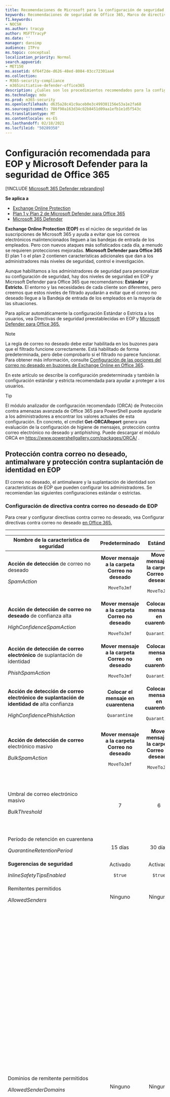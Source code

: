 ```yaml
---
title: Recomendaciones de Microsoft para la configuración de seguridad de EOP y Defender para Office 365
keywords: Recomendaciones de seguridad de Office 365, Marco de directivas de remitente, Informes y conformidad de mensajes basados en dominio, DomainKeys Identified Mail, pasos, cómo funciona, líneas base de seguridad, líneas base para EOP, líneas base para Defender para Office 365 , configurar Defender para Office 365, configurar EOP, configurar Defender para Office 365, configurar EOP, configuración de seguridad
f1.keywords:
- NOCSH
ms.author: tracyp
author: MSFTTracyP
ms.date: ''
manager: dansimp
audience: ITPro
ms.topic: conceptual
localization_priority: Normal
search.appverid:
- MET150
ms.assetid: 6f64f2de-d626-48ed-8084-03cc72301aa4
ms.collection:
- M365-security-compliance
- m365initiative-defender-office365
description: ¿Cuáles son los procedimientos recomendados para la configuración de seguridad de Exchange Online Protection (EOP) y Defender para Office 365? ¿Cuáles son las recomendaciones actuales para la protección estándar? ¿Qué debe usarse si desea ser más estricto? ¿Y qué extra obtiene si también usa Defender para Office 365?
ms.technology: mdo
ms.prod: m365-security
ms.openlocfilehash: d635a28c41c9aceb0e3c499301156e53a1e2fa68
ms.sourcegitcommit: 786f90a163d34c02b8451d09aa1efb1e1d5f543c
ms.translationtype: MT
ms.contentlocale: es-ES
ms.lasthandoff: 02/18/2021
ms.locfileid: "50289358"
---
```

# <a name="recommended-settings-for-eop-and-microsoft-defender-for-office-365-security"></a>Configuración recomendada para EOP y Microsoft Defender para la seguridad de Office 365

[!INCLUDE [Microsoft 365 Defender rebranding](../includes/microsoft-defender-for-office.md)]

**Se aplica a**
- [Exchange Online Protection](exchange-online-protection-overview.md)
- [Plan 1 y Plan 2 de Microsoft Defender para Office 365](office-365-atp.md)
- [Microsoft 365 Defender](../mtp/microsoft-threat-protection.md)

**Exchange Online Protection (EOP)** es el núcleo de seguridad de las suscripciones de Microsoft 365 y ayuda a evitar que los correos electrónicos malintencionados lleguen a las bandejas de entrada de los empleados. Pero con nuevos ataques más sofisticados cada día, a menudo se requieren protecciones mejoradas. **Microsoft Defender para Office 365** El plan 1 o el plan 2 contienen características adicionales que dan a los administradores más niveles de seguridad, control e investigación.

Aunque habilitamos a los administradores de seguridad para personalizar su configuración de seguridad, hay dos niveles de seguridad en EOP y Microsoft Defender para Office 365 que recomendamos: **Estándar** y **Estricto.** El entorno y las necesidades de cada cliente son diferentes, pero creemos que estos niveles de filtrado ayudarán a evitar que el correo no deseado llegue a la Bandeja de entrada de los empleados en la mayoría de las situaciones.

Para aplicar automáticamente la configuración Estándar o Estricta a los usuarios, vea Directivas de seguridad preestablecidas en EOP y [Microsoft Defender para Office 365.](preset-security-policies.md)

> [!NOTE]
> La regla de correo no deseado debe estar habilitada en los buzones para que el filtrado funcione correctamente. Está habilitado de forma predeterminada, pero debe comprobarlo si el filtrado no parece funcionar. Para obtener más información, consulte [Configuración de las opciones del correo no deseado en buzones de Exchange Online en Office 365](configure-junk-email-settings-on-exo-mailboxes.md).

En este artículo se describe la configuración predeterminada y también la configuración estándar y estricta recomendada para ayudar a proteger a los usuarios.

> [!TIP]
> El módulo analizador de configuración recomendado (ORCA) de Protección contra amenazas avanzada de Office 365 para PowerShell puede ayudarle a los administradores a encontrar los valores actuales de esta configuración. En concreto, el cmdlet **Get-ORCAReport** genera una evaluación de la configuración de higiene de mensajes, protección contra correo electrónico no deseado y antiphishing. Puede descargar el módulo ORCA en <https://www.powershellgallery.com/packages/ORCA/> .

## <a name="anti-spam-anti-malware-and-anti-phishing-protection-in-eop"></a>Protección contra correo no deseado, antimalware y protección contra suplantación de identidad en EOP

El correo no deseado, el antimalware y la suplantación de identidad son características de EOP que pueden configurar los administradores. Se recomiendan las siguientes configuraciones estándar o estrictas.

### <a name="eop-anti-spam-policy-settings"></a>Configuración de directiva contra correo no deseado de EOP

Para crear y configurar directivas contra correo no deseado, vea Configurar directivas contra correo no deseado [en Office 365.](configure-your-spam-filter-policies.md)

****

|Nombre de la característica de seguridad|Predeterminado|Estándar|Estricto|Comentario|
|---|:---:|:---:|:---:|---|
|**Acción de detección** de correo no deseado <p> _SpamAction_|**Mover mensaje a la carpeta Correo no deseado** <p> `MoveToJmf`|**Mover mensaje a la carpeta Correo no deseado** <p> `MoveToJmf`|**Colocar el mensaje en cuarentena** <p> `Quarantine`||
|**Acción de detección de correo no deseado** de confianza alta <p> _HighConfidenceSpamAction_|**Mover mensaje a la carpeta Correo no deseado** <p> `MoveToJmf`|**Colocar el mensaje en cuarentena** <p> `Quarantine`|**Colocar el mensaje en cuarentena** <p> `Quarantine`||
|**Acción de detección de correo electrónico** de suplantación de identidad <p> _PhishSpamAction_|**Mover mensaje a la carpeta Correo no deseado** <p> `MoveToJmf`|**Colocar el mensaje en cuarentena** <p> `Quarantine`|**Colocar el mensaje en cuarentena** <p> `Quarantine`||
|**Acción de detección de correo electrónico de suplantación de identidad de** alta confianza <p> _HighConfidencePhishAction_|**Colocar el mensaje en cuarentena** <p> `Quarantine`|**Colocar el mensaje en cuarentena** <p> `Quarantine`|**Colocar el mensaje en cuarentena** <p> `Quarantine`||
|**Acción de detección de correo** electrónico masivo <p> _BulkSpamAction_|**Mover mensaje a la carpeta Correo no deseado** <p> `MoveToJmf`|**Mover mensaje a la carpeta Correo no deseado** <p> `MoveToJmf`|**Colocar el mensaje en cuarentena** <p> `Quarantine`||
|Umbral de correo electrónico masivo <p> _BulkThreshold_|7 |6 |4 |Para obtener más información, consulte [Nivel de quejas masivas (BCL) en Office 365.](bulk-complaint-level-values.md)|
|Período de retención en cuarentena <p> _QuarantineRetentionPeriod_|15 días|30 días|30 días||
|**Sugerencias de seguridad** <p> _InlineSafetyTipsEnabled_|Activado <p> `$true`|Activado <p> `$true`|Activado <p> `$true`||
|Remitentes permitidos <p> _AllowedSenders_|Ninguno|Ninguno|Ninguno||
|Dominios de remitente permitidos <p> _AllowedSenderDomains_|Ninguno|Ninguno|Ninguno|Agregar dominios a la lista de remitentes permitidos es una idea muy mala. Los atacantes podrían enviarle un correo electrónico que, de lo contrario, se filtraría. <p> Use [](learn-about-spoof-intelligence.md) la inteligencia de suplantación de identidad  en el Centro de seguridad y cumplimiento de & en la página configuración contra correo no deseado para revisar todos los remitentes que suplanta las direcciones de correo electrónico de remitentes en los dominios de correo electrónico de su organización o las direcciones de correo electrónico del remitente de suplantación de identidad en dominios externos.|
|Remitentes bloqueados <p> _BlockedSenders_|Ninguno|Ninguno|Ninguno||
|Dominios de remitente bloqueados <p> _BlockedSenderDomains_|Ninguno|Ninguno|Ninguno||
|**Habilitar las notificaciones de correo no deseado para el usuario final** <p> _EnableEndUserSpamNotifications_|Deshabilitado <p> `$false`|Habilitado <p> `$true`|Habilitado <p> `$true`||
|**Enviar notificaciones de correo no deseado para el usuario final cada (días)** <p> _EndUserSpamNotificationFrequency_|3 días|3 días|3 días||
|**ZAP de correo no deseado** <p> _SpamZapEnabled_|Habilitado <p> `$true`|Habilitado <p> `$true`|Habilitado <p> `$true`||
|**Phish ZAP** <p> _PhishZapEnabled_|Habilitado <p> `$true`|Habilitado <p> `$true`|Habilitado <p> `$true`||
|_MarkAsSpamBulkMail_|Activado|Activado|Activado|Esta configuración solo está disponible en PowerShell.|
|

Existen otras opciones de configuración del Filtro de correo no deseado avanzado (ASF) en las directivas contra correo no deseado que están en proceso de desuso. Se comunicará más información sobre las escalas de tiempo para la depreciación de estas características fuera de este artículo.

Te recomendamos que desactives esta configuración **de** ASF para los **niveles Estándar** **y Estricto.** Para obtener más información acerca de la configuración de ASF, vea configuración del filtro de correo no deseado [avanzado (ASF) en Office 365.](advanced-spam-filtering-asf-options.md)

****

|Nombre de la característica de seguridad|Comentario|
|---|---|
|**Vínculos de imagen a sitios remotos** (_IncreaseScoreWithImageLinks_)||
|**Dirección IP numérica en dirección URL** (_IncreaseScoreWithNumericIps_)||
|**Redireccionamiento ul a otro puerto** (_IncreaseScoreWithRedirectToOtherPort_)||
|**Dirección URL a sitios web .biz o .info** (_IncreaseScoreWithBizOrInfoUrls_)||
|**Mensajes vacíos** (_MarkAsSpamEmptyMessages_)||
|**JavaScript o VBScript en HTML** (_MarkAsSpamJavaScriptInHtml_)||
|**Etiquetas Frame o IFrame en HTML** (_MarkAsSpamFramesInHtml_)||
|**Etiquetas de objeto en HTML** (_MarkAsSpamObjectTagsInHtml_)||
|**Insertar etiquetas en HTML** (_MarkAsSpamEmbedTagsInHtml_)||
|**Etiquetas de formulario en HTML** (_MarkAsSpamFormTagsInHtml_)||
|**Errores web en HTML** (_MarkAsSpamWebBugsInHtml_)||
|**Aplicar lista de palabras confidenciales** (_MarkAsSpamSensitiveWordList_)||
|**Registro SPF: error (** _MarkAsSpamSpfRecordHardFail_)||
|**Filtrado de id. de remitente condicional: error** (_MarkAsSpamFromAddressAuthFail_)||
|**NDR backscatter** (_MarkAsSpamNdrBackscatter_)||
|

#### <a name="eop-outbound-spam-policy-settings"></a>Configuración de directiva de correo no deseado saliente de EOP

Para crear y configurar directivas de correo no deseado saliente, vea Configurar el filtrado de correo no deseado [saliente en Office 365.](configure-the-outbound-spam-policy.md)

Para obtener más información acerca de los límites de envío predeterminados en el servicio, vea [Límites de envío.](https://docs.microsoft.com/office365/servicedescriptions/exchange-online-service-description/exchange-online-limits#sending-limits-1)

****

|Nombre de la característica de seguridad|Predeterminado|Estándar|Estricto|Comentario|
|---|:---:|:---:|:---:|---|
|**Número máximo de destinatarios por usuario: límite por hora externo** <p> _RecipientLimitExternalPerHour_|0|500|400|El valor predeterminado 0 significa usar los valores predeterminados del servicio.|
|**Número máximo de destinatarios por usuario: límite interno por hora** <p> _RecipientLimitInternalPerHour_|0|1000|800|El valor predeterminado 0 significa usar los valores predeterminados del servicio.|
|**Número máximo de destinatarios por usuario: límite diario** <p> _RecipientLimitPerDay_|0|1000|800|El valor predeterminado 0 significa usar los valores predeterminados del servicio.|
|**Acción cuando un usuario supera los límites** <p> _ActionWhenThresholdReached_|**Restringir al usuario el envío de correo hasta el día siguiente** <p> `BlockUserForToday`|**Restringir al usuario el envío de correo** <p> `BlockUser`|**Restringir al usuario el envío de correo** <p> `BlockUser`||
|

### <a name="eop-anti-malware-policy-settings"></a>Configuración de directiva antimalware de EOP

Para crear y configurar directivas antimalware, vea [Configurar directivas antimalware en Office 365.](configure-anti-malware-policies.md)

****

|Nombre de la característica de seguridad|Predeterminado|Estándar|Estricto|Comentario|
|---|:---:|:---:|:---:|---|
|**¿Desea notificar a los destinatarios si sus mensajes están en cuarentena?** <p> _Acción_|No <p> _DeleteMessage_|No <p> _DeleteMessage_|No <p> _DeleteMessage_|Si se detecta malware en un archivo adjunto de correo electrónico, el mensaje se pone en cuarentena y solo un administrador puede liberarlo.|
|**Filtro de tipos comunes de datos adjuntos** <p> _EnableFileFilter_|Desactivada <p> `$false`|Activada <p> `$true`|Activado <p> `$true`|Esta configuración pone en cuarentena los mensajes que contienen datos adjuntos ejecutables en función del tipo de archivo, independientemente del contenido de los datos adjuntos.|
|**Purga automática de malware de hora cero** <p> _ZapEnabled_|Activado <p> `$true`|Activado <p> `$true`|Activado <p> `$true`||
|**Notificar a los remitentes** internos del mensaje no entregado <p> _EnableInternalSenderNotifications_|Deshabilitado <p> `$false`|Deshabilitado <p> `$false`|Deshabilitado <p> `$false`||
|**Notificar a los remitentes externos** del mensaje no entregado <p> _EnableExternalSenderNotifications_|Deshabilitado <p> `$false`|Deshabilitado <p> `$false`|Deshabilitado <p> `$false`||
|

### <a name="eop-default-anti-phishing-policy-settings"></a>Configuración de directiva contra suplantación de identidad predeterminada de EOP

Para obtener más información acerca de esta configuración, vea [Configuración de suplantación de seguridad.](set-up-anti-phishing-policies.md#spoof-settings) Para configurar estas opciones, vea [Configurar directivas contra la suplantación de identidad en EOP.](configure-anti-phishing-policies-eop.md)

****

|Nombre de la característica de seguridad|Predeterminado|Estándar|Estricto|Comentario|
|---|:---:|:---:|:---:|---|
|**Habilitar la protección contra la suplantación** <p> _EnableSpoofIntelligence_|Activado <p> `$true`|Activado <p> `$true`|Activado <p> `$true`||
|**Habilitar remitente no autenticado** <p> _EnableUnauthenticatedSender_|Activado <p> `$true`|Activado <p> `$true`|Activado <p> `$true`|Agrega un signo de interrogación (?) a la foto del remitente en Outlook para remitentes suplantados no identificados. Para obtener más información, vea [Configuración de suplantación de identidad en directivas contra suplantación de identidad](set-up-anti-phishing-policies.md).|
|**Si alguien que no tiene permiso para suplantación de su dominio envía un correo electrónico** <p> _AuthenticationFailAction_|**Mover el mensaje a las carpetas de correo no deseado de los destinatarios** <p> `MoveToJmf`|**Mover el mensaje a las carpetas de correo no deseado de los destinatarios** <p> `MoveToJmf`|**Poner en cuarentena el mensaje** <p> `Quarantine`|Esta configuración se aplica a los remitentes bloqueados en la [inteligencia de suplantación de identidad](learn-about-spoof-intelligence.md).|
|

## <a name="microsoft-defender-for-office-365-security"></a>Seguridad de Microsoft Defender para Office 365

Las ventajas de seguridad adicionales vienen con una suscripción de Microsoft Defender para Office 365. Para obtener las últimas noticias e información, puede ver las novedades [de Defender para Office 365.](whats-new-in-office-365-atp.md)

> [!IMPORTANT]
>
> - La directiva contra suplantación de identidad predeterminada en [](set-up-anti-phishing-policies.md#spoof-settings) Microsoft Defender para Office 365 proporciona protección contra la suplantación de identidad e inteligencia de buzones para todos los destinatarios. Sin embargo, las otras características de [protección](#impersonation-settings-in-anti-phishing-policies-in-microsoft-defender-for-office-365) de suplantación disponibles y la configuración [avanzada](#advanced-settings-in-anti-phishing-policies-in-microsoft-defender-for-office-365) no están configuradas ni habilitadas en la directiva predeterminada. Para habilitar todas las características de protección, modifique la directiva contra suplantación de identidad predeterminada o cree directivas adicionales contra la suplantación de identidad.
>
> - No hay directivas de vínculos seguros predeterminadas ni directivas de datos adjuntos seguros que protejan automáticamente a todos los destinatarios de la organización. Para obtener las protecciones, debe crear al menos una directiva de vínculos seguros y una directiva de datos adjuntos seguros.
>
> - [Los datos adjuntos seguros para la protección de SharePoint, OneDrive y Microsoft Teams](atp-for-spo-odb-and-teams.md) y la protección de documentos seguros no tienen dependencias en las directivas de vínculos seguros. [](safe-docs.md)

Si su suscripción incluye Microsoft Defender para Office 365 o si ha comprado Defender para Office 365 como complemento, establezca las siguientes configuraciones estándar o estrictas.

### <a name="anti-phishing-policy-settings-in-microsoft-defender-for-office-365"></a>Configuración de directiva contra suplantación de identidad en Microsoft Defender para Office 365

Los clientes de EOP obtienen anti-phishing básico como se describió anteriormente, pero Microsoft Defender para Office 365 incluye más características y control para ayudar a evitar, detectar y corregir ataques. Para crear y configurar estas directivas, vea [Configure anti-phishing policies in Defender for Office 365](configure-atp-anti-phishing-policies.md).

#### <a name="impersonation-settings-in-anti-phishing-policies-in-microsoft-defender-for-office-365"></a>Configuración de suplantación en directivas contra suplantación de identidad en Microsoft Defender para Office 365

Para obtener más información acerca de esta configuración, vea la configuración de suplantación en las directivas contra suplantación de identidad en [Microsoft Defender para Office 365.](set-up-anti-phishing-policies.md#impersonation-settings-in-anti-phishing-policies-in-microsoft-defender-for-office-365) Para configurar estas opciones, vea [Configurar directivas contra suplantación de identidad en Defender para Office 365.](configure-atp-anti-phishing-policies.md)

****

|Nombre de la característica de seguridad|Predeterminado|Estándar|Estricto|Comentario|
|---|:---:|:---:|:---:|---|
|Usuarios protegidos: **agregar usuarios para proteger** <p> _EnableTargetedUserProtection_ <p> _TargetedUsersToProtect_|Desactivado <p> `$false` <p> none|Activado <p> `$true` <p> \<list of users\>|Activado <p> `$true` <p> \<list of users\>|Según la organización, se recomienda agregar usuarios (remitentes de mensajes) en roles clave. Internamente, los remitentes protegidos pueden ser su director general, director financiero y otros líderes superiores. Externamente, los remitentes protegidos pueden incluir miembros del consejo o su consejo de directores.|
|Dominios protegidos: **incluir automáticamente los dominios de mi propiedad** <p> _EnableOrganizationDomainsProtection_|Desactivada <p> `$false`|Activada <p> `$true`|Activado <p> `$true`||
|Dominios protegidos: **incluir dominios personalizados** <p> _EnableTargetedDomainsProtection_ <p> _TargetedDomainsToProtect_|Desactivado <p> `$false` <p> none|Activado <p> `$true` <p> \<list of domains\>|Activado <p> `$true` <p> \<list of domains\>|En función de su organización, se recomienda agregar dominios (dominios de remitente) que no son de su propiedad, pero con los que interactúa con frecuencia.|
|Usuarios protegidos: **si un usuario suplantado envía** correo electrónico <p> _TargetedUserProtectionAction_|**No aplicar ninguna acción** <p> `NoAction`|**Poner en cuarentena el mensaje** <p> `Quarantine`|**Poner en cuarentena el mensaje** <p> `Quarantine`||
|Dominios protegidos: **si un dominio suplantado envía** correo electrónico <p> _TargetedDomainProtectionAction_|**No aplicar ninguna acción** <p> `NoAction`|**Poner en cuarentena el mensaje** <p> `Quarantine`|**Poner en cuarentena el mensaje** <p> `Quarantine`||
|**Mostrar sugerencias para usuarios suplantados** <p> _EnableSimilarUsersSafetyTips_|Desactivada <p> `$false`|Activada <p> `$true`|Activado <p> `$true`||
|**Sugerencia para dominios suplantados** <p> _EnableSimilarDomainsSafetyTips_|Desactivada <p> `$false`|Activada <p> `$true`|Activado <p> `$true`||
|**Mostrar sugerencia para caracteres inusuales** <p> _EnableUnusualCharactersSafetyTips_|Desactivada <p> `$false`|Activada <p> `$true`|Activado <p> `$true`||
|**Habilitar la inteligencia de buzones** <p> _EnableMailboxIntelligence_|Activado <p> `$true`|Activado <p> `$true`|Activado <p> `$true`||
|**Habilitar la protección de suplantación basada en inteligencia de buzones** <p> _EnableMailboxIntelligenceProtection_|Desactivada <p> `$false`|Activada <p> `$true`|Activado <p> `$true`||
|**Si el correo electrónico lo envía un usuario suplantado protegido por inteligencia de buzones** <p> _MailboxIntelligenceProtectionAction_|**No aplicar ninguna acción** <p> `NoAction`|**Mover el mensaje a las carpetas de correo no deseado de los destinatarios** <p> `MoveToJmf`|**Poner en cuarentena el mensaje** <p> `Quarantine`||
|**Remitentes de confianza** <p> _ExcludedSenders_|Ninguno|Ninguno|Ninguno|Dependiendo de su organización, se recomienda agregar usuarios que se marquen incorrectamente como suplantación de identidad solo debido a la suplantación y no a otros filtros.|
|**Dominios de confianza** <p> _ExcludedDomains_|Ninguno|Ninguno|Ninguno|En función de su organización, le recomendamos que agregue dominios que se marquen incorrectamente como suplantación de identidad solo debido a la suplantación y no a otros filtros.|
|

#### <a name="spoof-settings-in-anti-phishing-policies-in-microsoft-defender-for-office-365"></a>Configuración de suplantación de identidad en directivas contra suplantación de identidad en Microsoft Defender para Office 365

Tenga en cuenta que estas son las mismas opciones que están disponibles en la configuración de directiva [contra correo no deseado en EOP.](#eop-anti-spam-policy-settings)

****

|Nombre de la característica de seguridad|Predeterminado|Estándar|Estricto|Comentario|
|---|---|---|---|---|
|**Habilitar la protección contra la suplantación** <p> _EnableSpoofIntelligence_|Activado <p> `$true`|Activado <p> `$true`|Activado <p> `$true`||
|**Habilitar remitente no autenticado** <p> _EnableUnauthenticatedSender_|Activado <p> `$true`|Activado <p> `$true`|Activado <p> `$true`|Agrega un signo de interrogación (?) a la foto del remitente en Outlook para remitentes suplantados no identificados. Para obtener más información, vea [Configuración de suplantación de identidad en directivas contra suplantación de identidad](set-up-anti-phishing-policies.md).|
|**Si alguien que no tiene permiso para suplantación de su dominio envía un correo electrónico** <p> _AuthenticationFailAction_|**Mover el mensaje a las carpetas de correo no deseado de los destinatarios** <p> `MoveToJmf`|**Mover el mensaje a las carpetas de correo no deseado de los destinatarios** <p> `MoveToJmf`|**Poner en cuarentena el mensaje** <p> `Quarantine`|Esta configuración se aplica a los remitentes bloqueados en la [inteligencia de suplantación de identidad](learn-about-spoof-intelligence.md).|
|

#### <a name="advanced-settings-in-anti-phishing-policies-in-microsoft-defender-for-office-365"></a>Configuración avanzada en directivas contra suplantación de identidad en Microsoft Defender para Office 365

Para obtener más información acerca de esta configuración, vea Umbrales avanzados de suplantación de identidad en las directivas contra suplantación de identidad en [Microsoft Defender para Office 365.](set-up-anti-phishing-policies.md#advanced-phishing-thresholds-in-anti-phishing-policies-in-microsoft-defender-for-office-365) Para configurar esta opción, vea [Configurar directivas contra suplantación de identidad en Defender para Office 365.](configure-atp-anti-phishing-policies.md)

****

|Nombre de la característica de seguridad|Predeterminado|Estándar|Estricto|Comentario|
|---|:---:|:---:|:---:|---|
|**Umbrales avanzados de suplantación de identidad** <p> _PhishThresholdLevel_|**1- Estándar** <p> `1`|**2- Agresivo** <p> `2`|**3- Más agresivo** <p> `3`||
|

### <a name="safe-links-settings"></a>Configuración de vínculos seguros

Vínculos seguros en Defender para Office 365 incluye la configuración global que se aplica a todos los usuarios incluidos en las directivas de vínculos seguros activas y la configuración específica de cada directiva de vínculos seguros. Para obtener más información, vea [Vínculos seguros en Defender para Office 365.](atp-safe-links.md)

#### <a name="global-settings-for-safe-links"></a>Configuración global de vínculos seguros

Para configurar estas opciones, vea [Configuración global de vínculos seguros en Defender para Office 365.](configure-global-settings-for-safe-links.md)

En PowerShell, use el cmdlet [Set-AtpPolicyForO365](https://docs.microsoft.com/powershell/module/exchange/set-atppolicyforo365) para esta configuración.

****

|Nombre de la característica de seguridad|Predeterminado|Estándar|Estricto|Comentario|
|---|:---:|:---:|:---:|---|
|**Usar vínculos seguros en: aplicaciones de Office 365** <p> _EnableSafeLinksForO365Clients_|Activado <p> `$true`|Activado <p> `$true`|Activado <p> `$true`|Usar vínculos seguros en aplicaciones compatibles de escritorio y móviles de Office 365 (iOS y Android). Para obtener más información, vea [La configuración de vínculos seguros para aplicaciones de Office 365.](atp-safe-links.md#safe-links-settings-for-office-365-apps)|
|**No realizar un seguimiento de cuándo los usuarios hacen clic en Vínculos seguros** <p> _TrackClicks_|Activada <p> `$false`|Desactivada <p> `$true`|Desactivado <p> `$true`|Al desactivar esta configuración (establecer _TrackClicks_ en ) se realiza un seguimiento de los clics del usuario en las aplicaciones compatibles de `$true` Office 365.|
|**No permitir que los usuarios hagan clic en Vínculos seguros a la dirección URL original** <p> _AllowClickThrough_|Activado <p> `$false`|Activado <p> `$false`|Activado <p> `$false`|Activar esta configuración (establecer _AllowClickThrough en_ ) impide hacer clic en la dirección URL original en las aplicaciones de `$false` Office 365 compatibles.|
|

#### <a name="safe-links-policy-settings"></a>Configuración de directiva de vínculos seguros

Para configurar estas opciones, vea [Configurar directivas de vínculos seguros en Microsoft Defender para Office 365.](set-up-atp-safe-links-policies.md)

En PowerShell, use los cmdlets [New-SafeLinksPolicy](https://docs.microsoft.com/powershell/module/exchange/new-safelinkspolicy) y [Set-SafeLinksPolicy](https://docs.microsoft.com/powershell/module/exchange/set-safelinkspolicy) para esta configuración.

> [!NOTE]
> Como se describió anteriormente, no hay ninguna directiva de vínculos seguros predeterminada. Los valores de la columna Predeterminado son los valores predeterminados de las nuevas directivas de vínculos seguros que cree.

****

|Nombre de la característica de seguridad|Predeterminado|Estándar|Estricto|Comentario|
|---|:---:|:---:|:---:|---|
|**Seleccionar la acción para direcciones URL potencialmente malintencionadas desconocidas en los mensajes** <p> _IsEnabled_|Desactivada <p> `$false`|Activada <p> `$true`|Activado <p> `$true`||
|**Seleccionar la acción para direcciones URL desconocidas o potencialmente malintencionadas en Microsoft Teams** <p> _EnableSafeLinksForTeams_|Desactivada <p> `$false`|Activada <p> `$true`|Activado <p> `$true`||
|**Aplicar análisis de url en tiempo real para vínculos sospechosos y vínculos que apunten a archivos** <p> _ScanUrls_|Desactivada <p> `$false`|Activada <p> `$true`|Activado <p> `$true`||
|**Esperar a que se complete el examen de direcciones URL antes de entregar el mensaje** <p> _DeliverMessageAfterScan_|Desactivada <p> `$false`|Activada <p> `$true`|Activado <p> `$true`||
|**Aplicar vínculos seguros a los mensajes de correo electrónico enviados dentro de la organización** <p> _EnableForInternalSenders_|Desactivada <p> `$false`|Activada <p> `$true`|Activado <p> `$true`||
|**No realizar un seguimiento de los clics del usuario** <p> _DoNotTrackUserClicks_|Desactivado <p> `$false`|Desactivado <p> `$false`|Desactivado <p> `$false`|Al desactivar esta configuración (establecer _DoNotTrackUserClicks_ en ) se realiza un `$false` seguimiento de los clics de los usuarios.|
|**No permitir que los usuarios hagan clic en la dirección URL original** <p> _DoNotAllowClickThrough_|Desactivada <p> `$false`|Activada <p> `$true`|Activado <p> `$true`|Activar esta configuración (estableciendo _DoNotAllowClickThrough en_ ) impide hacer `$true` clic en la dirección URL original.|
|

### <a name="safe-attachments-settings"></a>Configuración de datos adjuntos seguros

Datos adjuntos seguros en Microsoft Defender para Office 365 incluye la configuración global que no tiene ninguna relación con las directivas de datos adjuntos seguros y la configuración específica de cada directiva de vínculos seguros. Para obtener más información, vea [Datos adjuntos seguros en Defender para Office 365.](atp-safe-attachments.md)

#### <a name="global-settings-for-safe-attachments"></a>Configuración global de datos adjuntos seguros

Para configurar estas opciones, vea Activar datos adjuntos seguros para [SharePoint, OneDrive y Microsoft Teams](turn-on-atp-for-spo-odb-and-teams.md) y documentos seguros [en Microsoft 365 E5.](safe-docs.md)

En PowerShell, use el cmdlet [Set-AtpPolicyForO365](https://docs.microsoft.com/powershell/module/exchange/set-atppolicyforo365) para esta configuración.

****

|Nombre de la característica de seguridad|Predeterminado|Estándar|Estricto|Comentario|
|---|:---:|:---:|:---:|---|
|**Activar Microsoft Defender para Office 365 para SharePoint, OneDrive y Microsoft Teams** <p> _EnableATPForSPOTeamsODB_|Activado <p> `$true`|Activado <p> `$true`||
|**Activar documentos seguros para clientes de Office** <p> _EnableSafeDocs_|Activado <p> `$true`|Activado <p> `$true`|Esta configuración solo está disponible con licencias de Seguridad de Microsoft 365 E5 o Microsoft 365 E5. Para obtener más información, vea [Documentos seguros en Microsoft Defender para Office 365.](safe-docs.md)|
|**Permitir a los usuarios hacer clic a través de la vista protegida incluso si documentos seguros identificaron el archivo como malintencionado** <p> _AllowSafeDocsOpen_|Desactivado <p> `$false`|Desactivado <p> `$false`|Esta configuración está relacionada con documentos seguros.|
|

#### <a name="safe-attachments-policy-settings"></a>Configuración de directiva de datos adjuntos seguros

Para configurar estas opciones, vea [Configurar directivas de datos adjuntos seguros en Defender para Office 365.](set-up-atp-safe-attachments-policies.md)

En PowerShell, use los cmdlets [New-SafeAttachmentPolicy](https://docs.microsoft.com/powershell/module/exchange/new-safeattachmentpolicy) y [Set-SafeAttachmentPolicy](https://docs.microsoft.com/powershell/module/exchange/set-safelinkspolicy) para esta configuración.

> [!NOTE]
> Como se describió anteriormente, no hay ninguna directiva predeterminada de datos adjuntos seguros. Los valores de la columna Predeterminado son los valores predeterminados en las nuevas directivas de datos adjuntos seguros que cree.

****

|Nombre de la característica de seguridad|Predeterminado|Estándar|Estricto|Comentario|
|---|:---:|:---:|:---:|---|
|**Respuesta de malware desconocido de datos adjuntos seguros** <p> _Acción_|Bloquear <p> `Block`|Bloquear <p> `Block`|Bloquear <p> `Block`||
|**Redirigir datos adjuntos al detectar:** **habilitar el redireccionamiento** <p> _Redirigir_ <p> _RedirectAddress_|Desactivado y sin dirección de correo electrónico especificada. <p> `$true` <p> none|On y especifica una dirección de correo electrónico. <p> `$true` <p> una dirección de correo electrónico|On y especifica una dirección de correo electrónico. <p> `$true` <p> una dirección de correo electrónico|Redirigir mensajes a un administrador de seguridad para su revisión.|
|**Aplica la selección anterior si se ha finalizado el análisis de malware para datos adjuntos o si se produce un error.** <p> _ActionOnError_|Activado <p> `$true`|Activado <p> `$true`|Activado <p> `$true`||
|

## <a name="related-articles"></a>Artículos relacionados

- ¿Está buscando procedimientos recomendados para las reglas de flujo de correo **de Exchange (también conocidas como reglas de transporte)?** Vea [los procedimientos recomendados para configurar reglas de flujo de correo en Exchange Online.](https://docs.microsoft.com/exchange/security-and-compliance/mail-flow-rules/configuration-best-practices)

- Los administradores y usuarios pueden enviar falsos positivos (correo electrónico bueno marcado como negativo) y falsos negativos (correo electrónico no deseado permitido) a Microsoft para su análisis. Para obtener más información, consulte [Notificar mensajes y archivos a Microsoft](report-junk-email-messages-to-microsoft.md).

- Use estos vínculos para obtener información sobre cómo **configurar** el servicio [EOP](set-up-your-eop-service.md)y **configurar** [Microsoft Defender para Office 365.](office-365-atp.md) No olvide las instrucciones útiles en "Proteger[contra amenazas en Office 365".](protect-against-threats.md)

- Las líneas base de seguridad para **Windows** se encuentran aquí: ¿Dónde puedo obtener las líneas base de [seguridad?](https://docs.microsoft.com/windows/security/threat-protection/windows-security-baselines#where-can-i-get-the-security-baselines) para las opciones de GPO/locales y Usar líneas base de seguridad para configurar [dispositivos Windows 10](https://docs.microsoft.com/intune/protect/security-baselines) en Intune para la seguridad basada en Intune. Por último, hay una comparación entre las líneas base de seguridad de Microsoft Defender para Endpoint y Microsoft Intune en Comparar Microsoft Defender para Endpoint y las líneas base de seguridad [de Windows Intune.](https://docs.microsoft.com/windows/security/threat-protection/microsoft-defender-atp/configure-machines-security-baseline#compare-the-microsoft-defender-atp-and-the-windows-intune-security-baselines)
